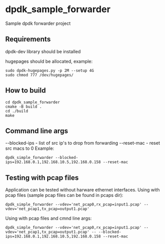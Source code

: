 # dpdk_sample_forwarder
Sample dpdk forwarder project

## Requirements
dpdk-dev library should be installed

hugepages should be allocated, example:
```
sudo dpdk-hugepages.py -p 2M --setup 4G
sudo chmod 777 /dev/hugepages/
```

## How to build
```
cd dpdk_sample_forwarder
cmake -B build .
cd ./build
make
```

## Command line args
--blocked-ips - list of src ip's to drop from forwarding
--reset-mac - reset src macs to 0
Example:
```
dpdk_simple_forwarder --blocked-ips=192.168.0.1,192.168.10.5,192.168.0.158 --reset-mac
```

## Testing with pcap files
Application can be tested without harware ethernet interfaces.
Using with pcap files (sample pcap files can be found in pcaps dir):
```
dpdk_simple_forwarder --vdev='net_pcap0,rx_pcap=input1.pcap' --vdev='net_pcap1,tx_pcap=output1.pcap'
```
Using with pcap files and cmnd line args:
```
dpdk_simple_forwarder --vdev='net_pcap0,rx_pcap=input1.pcap' --vdev='net_pcap1,tx_pcap=output1.pcap' -- --blocked-ips=192.168.0.1,192.168.10.5,192.168.0.158 --reset-mac
```
